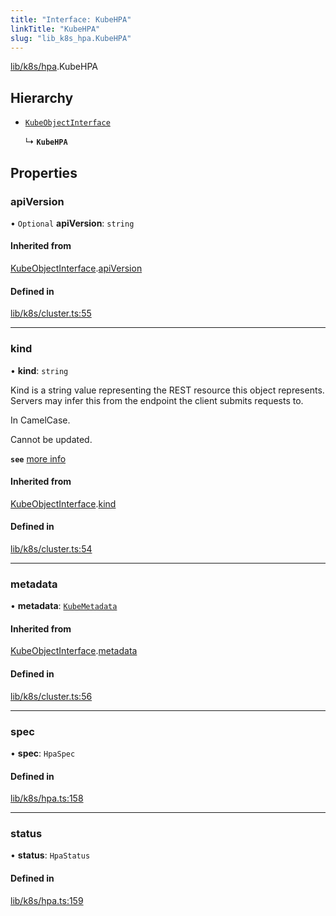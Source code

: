 ```yaml
---
title: "Interface: KubeHPA"
linkTitle: "KubeHPA"
slug: "lib_k8s_hpa.KubeHPA"
---
```


[lib/k8s/hpa](../modules/lib_k8s_hpa.md).KubeHPA

## Hierarchy

- [`KubeObjectInterface`](lib_k8s_cluster.KubeObjectInterface.md)

  ↳ **`KubeHPA`**

## Properties

### apiVersion

• `Optional` **apiVersion**: `string`

#### Inherited from

[KubeObjectInterface](lib_k8s_cluster.KubeObjectInterface.md).[apiVersion](lib_k8s_cluster.KubeObjectInterface.md#apiversion)

#### Defined in

[lib/k8s/cluster.ts:55](https://github.com/headlamp-k8s/headlamp/blob/2ce94491/frontend/src/lib/k8s/cluster.ts#L55)

___

### kind

• **kind**: `string`

Kind is a string value representing the REST resource this object represents.
Servers may infer this from the endpoint the client submits requests to.

In CamelCase.

Cannot be updated.

**`see`** [more info](https://git.k8s.io/community/contributors/devel/sig-architecture/api-conventions.md#types-kinds)

#### Inherited from

[KubeObjectInterface](lib_k8s_cluster.KubeObjectInterface.md).[kind](lib_k8s_cluster.KubeObjectInterface.md#kind)

#### Defined in

[lib/k8s/cluster.ts:54](https://github.com/headlamp-k8s/headlamp/blob/2ce94491/frontend/src/lib/k8s/cluster.ts#L54)

___

### metadata

• **metadata**: [`KubeMetadata`](lib_k8s_cluster.KubeMetadata.md)

#### Inherited from

[KubeObjectInterface](lib_k8s_cluster.KubeObjectInterface.md).[metadata](lib_k8s_cluster.KubeObjectInterface.md#metadata)

#### Defined in

[lib/k8s/cluster.ts:56](https://github.com/headlamp-k8s/headlamp/blob/2ce94491/frontend/src/lib/k8s/cluster.ts#L56)

___

### spec

• **spec**: `HpaSpec`

#### Defined in

[lib/k8s/hpa.ts:158](https://github.com/headlamp-k8s/headlamp/blob/2ce94491/frontend/src/lib/k8s/hpa.ts#L158)

___

### status

• **status**: `HpaStatus`

#### Defined in

[lib/k8s/hpa.ts:159](https://github.com/headlamp-k8s/headlamp/blob/2ce94491/frontend/src/lib/k8s/hpa.ts#L159)
